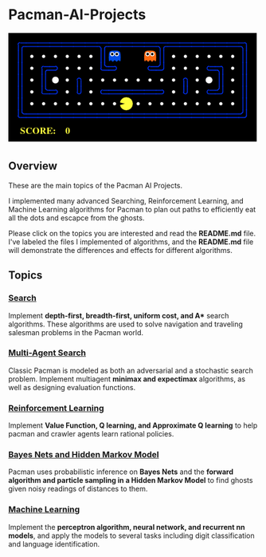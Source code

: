# Pacman-AI-Projects
<img src="Search/images/pacman_game.gif">

## Overview
These are the main topics of the Pacman AI Projects. 

I implemented many advanced Searching, Reinforcement Learning, and Machine Learning algorithms for Pacman to plan out paths to efficiently eat all the dots and escapce from the ghosts.

Please click on the topics you are interested and read the **README.md** file. I've labeled the files I implemented of algorithms, and the **README.md** file will demonstrate the differences and effects for different algorithms.

## Topics

### [Search](Search)
Implement __depth-first, breadth-first, uniform cost, and A*__ search algorithms. These algorithms are used to solve navigation and traveling salesman problems in the Pacman world.
### [Multi-Agent Search](multiagent)
Classic Pacman is modeled as both an adversarial and a stochastic search problem. Implement multiagent __minimax and expectimax__ algorithms, as well as designing evaluation functions.
### [Reinforcement Learning](reinforcement)
Implement __Value Function, Q learning, and Approximate Q learning__ to help pacman and crawler agents learn rational policies.
### [Bayes Nets and Hidden Markov Model](tracking)
Pacman uses probabilistic inference on __Bayes Nets__ and the __forward algorithm and particle sampling in a Hidden Markov Model__ to find ghosts given noisy readings of distances to them.
### [Machine Learning](machinelearning)
Implement the __perceptron algorithm, neural network, and recurrent nn models__, and apply the models to several tasks including digit classification and language identification.
